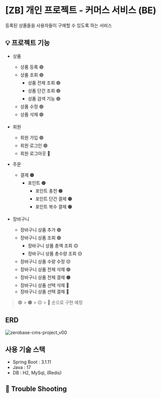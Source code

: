 # [ZB] 개인 프로젝트 - 커머스 서비스 (BE)
등록된 상품들을 사용자들이 구매할 수 있도록 하는 서비스

## 💡 프로젝트 기능
- 상품
  - 상품 등록 🟢
  - 상품 조회 🟢
    - 상품 전체 조회 🟢
    - 상품 단건 조회 🟢
    - 상품 검색 기능 🟢
  - 상품 수정 🟢
  - 상품 삭제 🟢
  
- 회원
  - 회원 가입 🟢
  - 회원 로그인 🟢
  - 회원 로그아웃 🔴

- 주문
  - 결제 🟠
    - 포인트 🟠
      - 포인트 충전 🟠
      - 포인트 단건 결제 🟠
      - 포인트 복수 결제 🟠 
    
- 장바구니
  - 장바구니 상품 추가 🟢
  - 장바구니 상품 조회 🟢
    - 장바구니 상품 총액 조회 🟡
    - 장바구니 상품 총수량 조회 🟡
  - 장바구니 상품 수량 수정 🟡
  - 장바구니 상품 전체 삭제 🟢
  - 장바구니 상품 전체 결제 🟠
  - 장바구니 상품 선택 삭제 🔴
  - 장바구니 상품 선택 결제 🔴

> 🟢 > 🟠 > 🟡 > 🔴 순으로 구현 예정

## ERD
![zerobase-cms-project_v00](https://github.com/dev-sam32/zerobase-cms-project/assets/90596545/8e519673-9b1b-4e40-a266-5147bd8c9dbb)

## 사용 기술 스택
- Spring Boot : 3.1.11
- Java : 17
- DB : H2, MySql, (Redis)
  
## 🚀 Trouble Shooting



